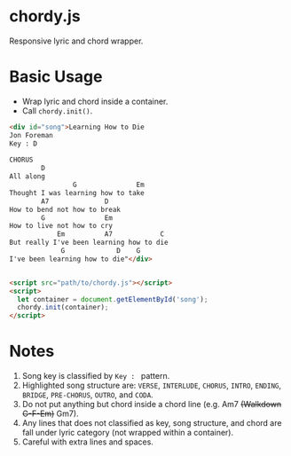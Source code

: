 # chordy.js
Responsive lyric and chord wrapper.

# Basic Usage
- Wrap lyric and chord inside a container.
- Call `chordy.init()`.

```html
<div id="song">Learning How to Die
Jon Foreman
Key : D
  
CHORUS
        D
All along
                G               Em
Thought I was learning how to take
        A7              D
How to bend not how to break
        G               Em
How to live not how to cry 
            Em          A7            C
But really I've been learning how to die
             G             D    G
I've been learning how to die"</div>


<script src="path/to/chordy.js"></script>
<script>
  let container = document.getElementById('song');  
  chordy.init(container);
</script>
```

# Notes
1. Song key is classified by `Key : ` pattern.
2. Highlighted song structure are: `VERSE`, `INTERLUDE`, `CHORUS`, `INTRO`, `ENDING`, `BRIDGE`, `PRE-CHORUS`, `OUTRO`, and `CODA`.
3. Do not put anything but chord inside a chord line (e.g. Am7 ~~(Walkdown G-F-Em)~~ Gm7).
4. Any lines that does not classified as key, song structure, and chord are fall under lyric category (not wrapped within a container).
5. Careful with extra lines and spaces.
